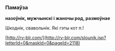 ### Памаўза
**назоўнік, мужчынскі і жаночы род, размоўнае**

Шкоднік, свавольнік. Які гэты кот п.!

<a rel="author">[http://rv-blr.com/](http://rv-blr.com/slounik.jsp?letterId=0&maskId=0&pageId=2118)</a>

